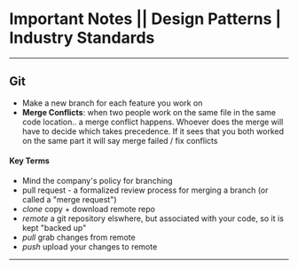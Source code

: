 # Important Notes || Design Patterns | Industry Standards
---
## Git
+ Make a new branch for each feature you work on
+ **Merge Conflicts**: when two people work on the same file in the same code location.. a merge conflict happens. Whoever does the merge will have to decide which takes precedence. If it sees that you both worked on the same part it will say merge failed / fix conflicts
#### Key Terms
+ Mind the company's policy for branching
+ pull request - a formalized review process for merging a branch (or called a "merge request")
+ *clone* copy + download remote repo
+ *remote* a git repository elswhere, but associated with your code, so it is kept "backed up"
+ *pull* grab changes from remote
+ *push* upload your changes to remote
---
